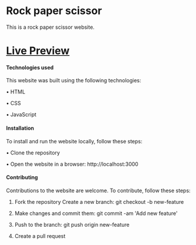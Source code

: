 # Rock paper scissor


This is a rock paper scissor website.


# [Live Preview](https://rockpapperscissor.vercel.app/)

#### Technologies used


This website was built using the following technologies:

• HTML

• CSS

• JavaScript


#### Installation


To install and run the website locally, follow these steps:

• Clone the repository

• Open the website in a browser: http://localhost:3000


#### Contributing

Contributions to the website are welcome. To contribute, follow these steps:

1. Fork the repository Create a new branch: git checkout -b new-feature

2. Make changes and commit them: git commit -am 'Add new feature'

3. Push to the branch: git push origin new-feature

4. Create a pull request

